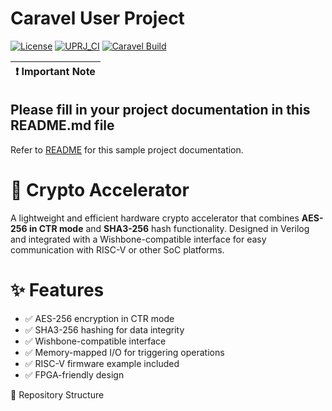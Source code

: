 # Caravel User Project

[![License](https://img.shields.io/badge/License-Apache%202.0-blue.svg)](https://opensource.org/licenses/Apache-2.0) [![UPRJ_CI](https://github.com/efabless/caravel_project_example/actions/workflows/user_project_ci.yml/badge.svg)](https://github.com/efabless/caravel_project_example/actions/workflows/user_project_ci.yml) [![Caravel Build](https://github.com/efabless/caravel_project_example/actions/workflows/caravel_build.yml/badge.svg)](https://github.com/efabless/caravel_project_example/actions/workflows/caravel_build.yml)

| :exclamation: Important Note            |
|-----------------------------------------|

## Please fill in your project documentation in this README.md file 

Refer to [README](docs/source/index.md) for this sample project documentation.
# 🔐 Crypto Accelerator

A lightweight and efficient hardware crypto accelerator that combines **AES-256 in CTR mode** and **SHA3-256** hash functionality. Designed in Verilog and integrated with a Wishbone-compatible interface for easy communication with RISC-V or other SoC platforms.

<h1> ✨ Features</h1>

- ✅ AES-256 encryption in CTR mode
- ✅ SHA3-256 hashing for data integrity
- ✅ Wishbone-compatible interface
- ✅ Memory-mapped I/O for triggering operations
- ✅ RISC-V firmware example included
- ✅ FPGA-friendly design

 📁 Repository Structure

